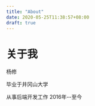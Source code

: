 ```yaml
---
title: "About"
date: 2020-05-25T11:38:57+08:00
draft: true
---
```


# 关于我

杨修

毕业于井冈山大学

从事后端开发工作 2016年--至今